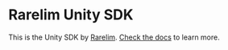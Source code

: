 # Rarelim Unity SDK

This is the Unity SDK by [Rarelim](https://www.rarelim.com). [Check the docs](https://docs.rarelim.com) to learn more.

